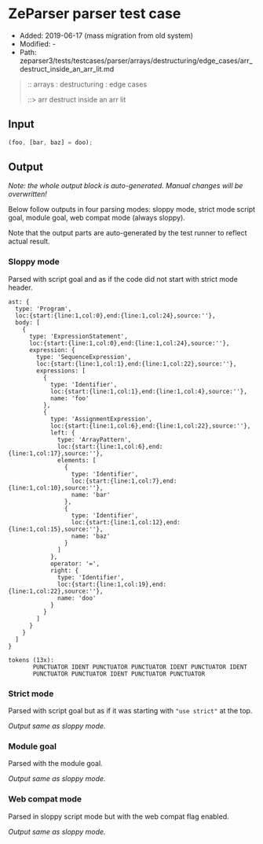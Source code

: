 # ZeParser parser test case

- Added: 2019-06-17 (mass migration from old system)
- Modified: -
- Path: zeparser3/tests/testcases/parser/arrays/destructuring/edge_cases/arr_destruct_inside_an_arr_lit.md

> :: arrays : destructuring : edge cases
>
> ::> arr destruct inside an arr lit

## Input

`````js
(foo, [bar, baz] = doo);
`````

## Output

_Note: the whole output block is auto-generated. Manual changes will be overwritten!_

Below follow outputs in four parsing modes: sloppy mode, strict mode script goal, module goal, web compat mode (always sloppy).

Note that the output parts are auto-generated by the test runner to reflect actual result.

### Sloppy mode

Parsed with script goal and as if the code did not start with strict mode header.

`````
ast: {
  type: 'Program',
  loc:{start:{line:1,col:0},end:{line:1,col:24},source:''},
  body: [
    {
      type: 'ExpressionStatement',
      loc:{start:{line:1,col:0},end:{line:1,col:24},source:''},
      expression: {
        type: 'SequenceExpression',
        loc:{start:{line:1,col:1},end:{line:1,col:22},source:''},
        expressions: [
          {
            type: 'Identifier',
            loc:{start:{line:1,col:1},end:{line:1,col:4},source:''},
            name: 'foo'
          },
          {
            type: 'AssignmentExpression',
            loc:{start:{line:1,col:6},end:{line:1,col:22},source:''},
            left: {
              type: 'ArrayPattern',
              loc:{start:{line:1,col:6},end:{line:1,col:17},source:''},
              elements: [
                {
                  type: 'Identifier',
                  loc:{start:{line:1,col:7},end:{line:1,col:10},source:''},
                  name: 'bar'
                },
                {
                  type: 'Identifier',
                  loc:{start:{line:1,col:12},end:{line:1,col:15},source:''},
                  name: 'baz'
                }
              ]
            },
            operator: '=',
            right: {
              type: 'Identifier',
              loc:{start:{line:1,col:19},end:{line:1,col:22},source:''},
              name: 'doo'
            }
          }
        ]
      }
    }
  ]
}

tokens (13x):
       PUNCTUATOR IDENT PUNCTUATOR PUNCTUATOR IDENT PUNCTUATOR IDENT
       PUNCTUATOR PUNCTUATOR IDENT PUNCTUATOR PUNCTUATOR
`````

### Strict mode

Parsed with script goal but as if it was starting with `"use strict"` at the top.

_Output same as sloppy mode._

### Module goal

Parsed with the module goal.

_Output same as sloppy mode._

### Web compat mode

Parsed in sloppy script mode but with the web compat flag enabled.

_Output same as sloppy mode._
